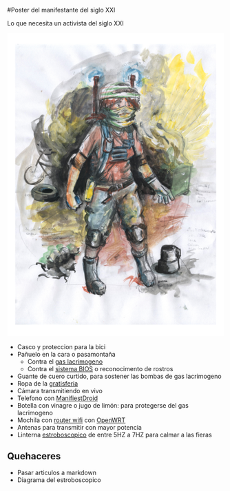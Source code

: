 #Poster del manifestante del siglo XXI

Lo que necesita un activista del siglo XXI

![Poster](poster/poster_revolucionario_de_accion_chico.png)

* Casco y proteccion para la bici
* Pañuelo en la cara o pasamontaña
  * Contra el [gas lacrimogeno](GAS.md)
  * Contra el [sistema BIOS](SIBIOS.md) o reconocimento de rostros
* Guante de cuero curtido, para sostener las bombas de gas lacrimogeno
* Ropa de la [gratisferia](Gratiferia.md)
* Cámara transmitiendo en vivo
* Telefono con [ManifiestDroid](manifiestdroid/)
* Botella con vinagre o jugo de limón: para protegerse del gas lacrimogeno
* Mochila con [router wifi]() con [OpenWRT]()
 * Antenas para transmitir con mayor potencia
* Linterna [estroboscopico](https://www.instructables.com/id/Stop-Time-with-an-LED-Stroboscope/?ALLSTEPS) de entre 5HZ a 7HZ para calmar a las fieras

## Quehaceres

* Pasar articulos a markdown
* Diagrama del estroboscopico
